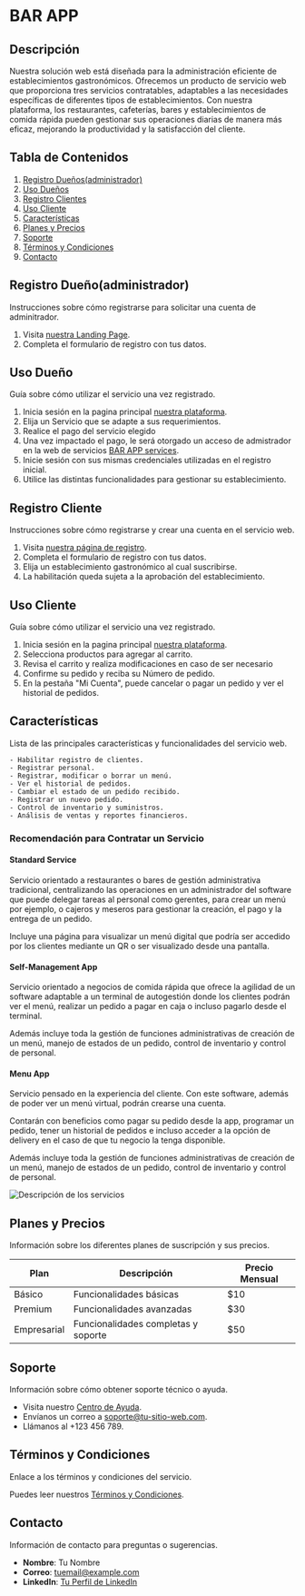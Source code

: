 # BAR APP

## Descripción

Nuestra solución web está diseñada para la administración eficiente de establecimientos gastronómicos. Ofrecemos un producto de servicio web que proporciona tres servicios contratables, adaptables a las necesidades específicas de diferentes tipos de establecimientos. Con nuestra plataforma, los restaurantes, cafeterías, bares y establecimientos de comida rápida pueden gestionar sus operaciones diarias de manera más eficaz, mejorando la productividad y la satisfacción del cliente.

## Tabla de Contenidos

1. [Registro Dueños(administrador)](#registroDueño)
3. [Uso Dueños](#usoDueño)
2. [Registro Clientes](#registroCliente)
4. [Uso Cliente](#usoCliente) 
5. [Características](#características)
6. [Planes y Precios](#planes-y-precios)
7. [Soporte](#soporte)
8. [Términos y Condiciones](#términos-y-condiciones)
9. [Contacto](#contacto)

## Registro Dueño(administrador)

Instrucciones sobre cómo registrarse para solicitar una cuenta de adminitrador.

1. Visita [nuestra Landing Page](https://bar-app-services.netlify.app/bar-app/landing-page).
2. Completa el formulario de registro con tus datos.

## Uso Dueño

Guía sobre cómo utilizar el servicio una vez registrado.

1. Inicia sesión en la pagina principal [nuestra plataforma](https://bar-app-services.netlify.app/bar-app/landing-page/auth).
2. Elija un Servicio que se adapte a sus requerimientos.
3. Realice el pago del servicio elegido
4. Una vez impactado el pago, le será otorgado un acceso de admistrador en la web de servicios [BAR APP services](https://bar-app-services.netlify.app/service/login).
5. Inicie sesión con sus mismas credenciales utilizadas en el registro inicial.
6. Utilice las distintas funcionalidades para gestionar su establecimiento.

## Registro Cliente

Instrucciones sobre cómo registrarse y crear una cuenta en el servicio web.

1. Visita [nuestra página de registro](https://bar-app-services.netlify.app/service/register).
2. Completa el formulario de registro con tus datos.
3. Elija un establecimiento gastronómico al cual suscribirse.
4. La habilitación queda sujeta a la aprobación del establecimiento.

## Uso Cliente

Guía sobre cómo utilizar el servicio una vez registrado.

1. Inicia sesión en la pagina principal [nuestra plataforma](https://bar-app-services.netlify.app/bar-app/landing-page/auth).
2. Selecciona productos para agregar al carrito.
3. Revisa el carrito y realiza modificaciones en caso de ser necesario
4. Confirme su pedido y reciba su Número de pedido.
5. En la pestaña "Mi Cuenta", puede cancelar o pagar un pedido y ver el historial de pedidos.


## Características

Lista de las principales características y funcionalidades del servicio web.

    - Habilitar registro de clientes.
    - Registrar personal.
    - Registrar, modificar o borrar un menú.
    - Ver el historial de pedidos.
    - Cambiar el estado de un pedido recibido.
    - Registrar un nuevo pedido.
    - Control de inventario y suministros.
    - Análisis de ventas y reportes financieros.

### Recomendación para Contratar un Servicio



#### Standard Service

Servicio orientado a restaurantes o bares de gestión administrativa tradicional, centralizando las operaciones en un administrador del software que puede delegar tareas al personal como gerentes, para crear un menú por ejemplo, o cajeros y meseros para gestionar la creación, el pago y la entrega de un pedido.

Incluye una página para visualizar un menú digital que podría ser accedido por los clientes mediante un QR o ser visualizado desde una pantalla.

#### Self-Management App

Servicio orientado a negocios de comida rápida que ofrece la agilidad de un software adaptable a un terminal de autogestión donde los clientes podrán ver el menú, realizar un pedido a pagar en caja o incluso pagarlo desde el terminal.

Además incluye toda la gestión de funciones administrativas de creación de un menú, manejo de estados de un pedido, control de inventario y control de personal.

#### Menu App

Servicio pensado en la experiencia del cliente. Con este software, además de poder ver un menú virtual, podrán crearse una cuenta.

Contarán con beneficios como pagar su pedido desde la app, programar un pedido, tener un historial de pedidos e incluso acceder a la opción de delivery en el caso de que tu negocio la tenga disponible.

Además incluye toda la gestión de funciones administrativas de creación de un menú, manejo de estados de un pedido, control de inventario y control de personal.

![Descripción de los servicios](images/tu-imagen.jpg)

## Planes y Precios

Información sobre los diferentes planes de suscripción y sus precios.

| Plan          | Descripción                          | Precio Mensual |
|---------------|--------------------------------------|----------------|
| Básico        | Funcionalidades básicas              | $10            |
| Premium       | Funcionalidades avanzadas            | $30            |
| Empresarial   | Funcionalidades completas y soporte  | $50            |

## Soporte

Información sobre cómo obtener soporte técnico o ayuda.

- Visita nuestro [Centro de Ayuda](https://tu-sitio-web.com/ayuda).
- Envíanos un correo a soporte@tu-sitio-web.com.
- Llámanos al +123 456 789.

## Términos y Condiciones

Enlace a los términos y condiciones del servicio.

Puedes leer nuestros [Términos y Condiciones](https://tu-sitio-web.com/terminos).

## Contacto

Información de contacto para preguntas o sugerencias.

- **Nombre**: Tu Nombre
- **Correo**: tuemail@example.com
- **LinkedIn**: [Tu Perfil de LinkedIn](https://linkedin.com/in/tu_perfil)
